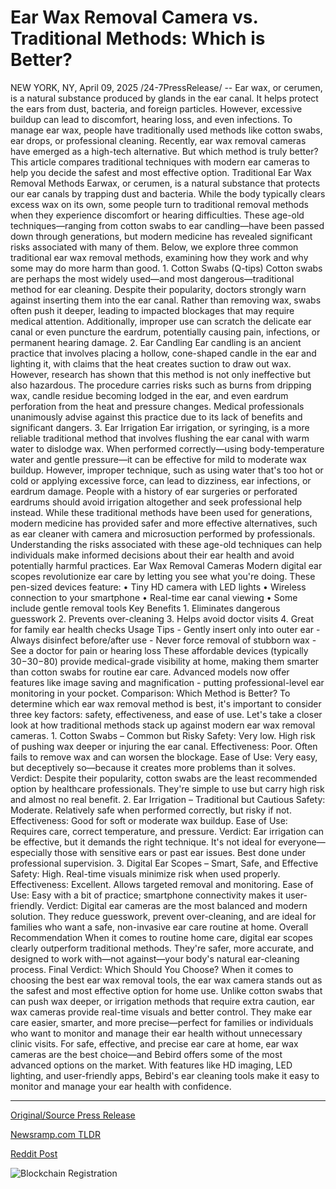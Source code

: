 # Ear Wax Removal Camera vs. Traditional Methods: Which is Better?

NEW YORK, NY, April 09, 2025 /24-7PressRelease/ -- Ear wax, or cerumen, is a natural substance produced by glands in the ear canal. It helps protect the ears from dust, bacteria, and foreign particles. However, excessive buildup can lead to discomfort, hearing loss, and even infections. To manage ear wax, people have traditionally used methods like cotton swabs, ear drops, or professional cleaning. Recently, ear wax removal cameras have emerged as a high-tech alternative. But which method is truly better? This article compares traditional techniques with modern ear cameras to help you decide the safest and most effective option.  Traditional Ear Wax Removal Methods Earwax, or cerumen, is a natural substance that protects our ear canals by trapping dust and bacteria. While the body typically clears excess wax on its own, some people turn to traditional removal methods when they experience discomfort or hearing difficulties. These age-old techniques—ranging from cotton swabs to ear candling—have been passed down through generations, but modern medicine has revealed significant risks associated with many of them. Below, we explore three common traditional ear wax removal methods, examining how they work and why some may do more harm than good.  1. Cotton Swabs (Q-tips) Cotton swabs are perhaps the most widely used—and most dangerous—traditional method for ear cleaning. Despite their popularity, doctors strongly warn against inserting them into the ear canal. Rather than removing wax, swabs often push it deeper, leading to impacted blockages that may require medical attention. Additionally, improper use can scratch the delicate ear canal or even puncture the eardrum, potentially causing pain, infections, or permanent hearing damage.  2. Ear Candling Ear candling is an ancient practice that involves placing a hollow, cone-shaped candle in the ear and lighting it, with claims that the heat creates suction to draw out wax. However, research has shown that this method is not only ineffective but also hazardous. The procedure carries risks such as burns from dripping wax, candle residue becoming lodged in the ear, and even eardrum perforation from the heat and pressure changes. Medical professionals unanimously advise against this practice due to its lack of benefits and significant dangers.  3. Ear Irrigation Ear irrigation, or syringing, is a more reliable traditional method that involves flushing the ear canal with warm water to dislodge wax. When performed correctly—using body-temperature water and gentle pressure—it can be effective for mild to moderate wax buildup. However, improper technique, such as using water that's too hot or cold or applying excessive force, can lead to dizziness, ear infections, or eardrum damage. People with a history of ear surgeries or perforated eardrums should avoid irrigation altogether and seek professional help instead.  While these traditional methods have been used for generations, modern medicine has provided safer and more effective alternatives, such as ear cleaner with camera and microsuction performed by professionals. Understanding the risks associated with these age-old techniques can help individuals make informed decisions about their ear health and avoid potentially harmful practices.  Ear Wax Removal Cameras Modern digital ear scopes revolutionize ear care by letting you see what you're doing. These pen-sized devices feature: • Tiny HD camera with LED lights • Wireless connection to your smartphone • Real-time ear canal viewing • Some include gentle removal tools  Key Benefits 1. Eliminates dangerous guesswork 2. Prevents over-cleaning 3. Helps avoid doctor visits 4. Great for family ear health checks  Usage Tips - Gently insert only into outer ear - Always disinfect before/after use - Never force removal of stubborn wax - See a doctor for pain or hearing loss  These affordable devices (typically 30−30−80) provide medical-grade visibility at home, making them smarter than cotton swabs for routine ear care. Advanced models now offer features like image saving and magnification - putting professional-level ear monitoring in your pocket.  Comparison: Which Method is Better? To determine which ear wax removal method is best, it's important to consider three key factors: safety, effectiveness, and ease of use. Let's take a closer look at how traditional methods stack up against modern ear wax removal cameras.  1. Cotton Swabs – Common but Risky Safety: Very low. High risk of pushing wax deeper or injuring the ear canal. Effectiveness: Poor. Often fails to remove wax and can worsen the blockage. Ease of Use: Very easy, but deceptively so—because it creates more problems than it solves. Verdict: Despite their popularity, cotton swabs are the least recommended option by healthcare professionals. They're simple to use but carry high risk and almost no real benefit.  2. Ear Irrigation – Traditional but Cautious Safety: Moderate. Relatively safe when performed correctly, but risky if not. Effectiveness: Good for soft or moderate wax buildup. Ease of Use: Requires care, correct temperature, and pressure. Verdict: Ear irrigation can be effective, but it demands the right technique. It's not ideal for everyone—especially those with sensitive ears or past ear issues. Best done under professional supervision.  3. Digital Ear Scopes – Smart, Safe, and Effective Safety: High. Real-time visuals minimize risk when used properly. Effectiveness: Excellent. Allows targeted removal and monitoring. Ease of Use: Easy with a bit of practice; smartphone connectivity makes it user-friendly. Verdict: Digital ear cameras are the most balanced and modern solution. They reduce guesswork, prevent over-cleaning, and are ideal for families who want a safe, non-invasive ear care routine at home.  Overall Recommendation When it comes to routine home care, digital ear scopes clearly outperform traditional methods. They're safer, more accurate, and designed to work with—not against—your body's natural ear-cleaning process.  Final Verdict: Which Should You Choose? When it comes to choosing the best ear wax removal tools, the ear wax camera stands out as the safest and most effective option for home use. Unlike cotton swabs that can push wax deeper, or irrigation methods that require extra caution, ear wax cameras provide real-time visuals and better control. They make ear care easier, smarter, and more precise—perfect for families or individuals who want to monitor and manage their ear health without unnecessary clinic visits.   For safe, effective, and precise ear care at home, ear wax cameras are the best choice—and Bebird offers some of the most advanced options on the market. With features like HD imaging, LED lighting, and user-friendly apps, Bebird's ear cleaning tools make it easy to monitor and manage your ear health with confidence. 

---

[Original/Source Press Release](https://www.24-7pressrelease.com/press-release/521544/ear-wax-removal-camera-vs-traditional-methods-which-is-better)
                    

[Newsramp.com TLDR](https://newsramp.com/curated-news/ear-wax-removal-traditional-vs-modern-methods/3d42e3ae2b52b9a78dd4a309af1c4bc8) 

 



[Reddit Post](https://www.reddit.com/r/HealthCareNewsInfo/comments/1juzzsv/ear_wax_removal_traditional_vs_modern_methods/) 



![Blockchain Registration](https://cdn.newsramp.app/24-7PressRelease/qrcode/254/9/deepOlDs.webp)